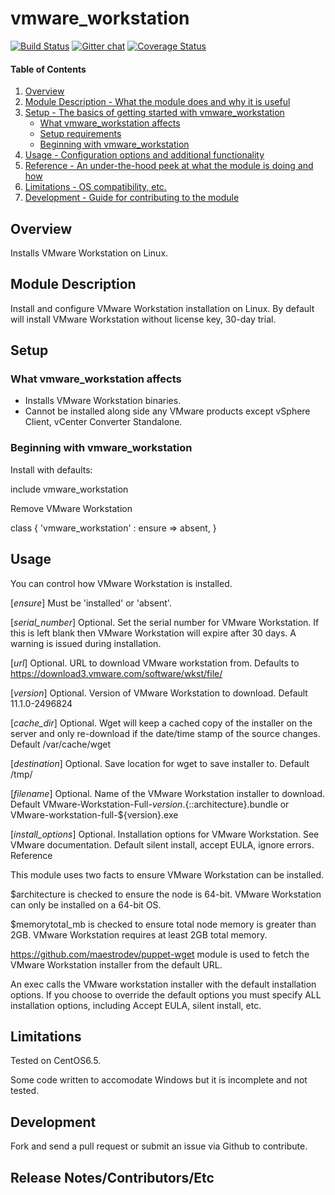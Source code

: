 # vmware_workstation
[![Build Status](https://travis-ci.org/mmarseglia/vmware_workstation.svg)](https://travis-ci.org/mmarseglia/vmware_workstation)
[![Gitter chat](https://badges.gitter.im/mmarseglia/vmware_workstation.png)](https://gitter.im/mmarseglia/vmware_workstation "Gitter chat")
[![Coverage Status](https://coveralls.io/repos/github/mmarseglia/vmware_workstation/badge.svg?branch=master)](https://coveralls.io/github/mmarseglia/vmware_workstation?branch=master)

#### Table of Contents

1. [Overview](#overview)
2. [Module Description - What the module does and why it is useful](#module-description)
3. [Setup - The basics of getting started with vmware_workstation](#setup)
    * [What vmware_workstation affects](#what-vmware_workstation-affects)
    * [Setup requirements](#setup-requirements)
    * [Beginning with vmware_workstation](#beginning-with-vmware_workstation)
4. [Usage - Configuration options and additional functionality](#usage)
5. [Reference - An under-the-hood peek at what the module is doing and how](#reference)
5. [Limitations - OS compatibility, etc.](#limitations)
6. [Development - Guide for contributing to the module](#development)

## Overview

Installs VMware Workstation on Linux.

## Module Description

Install and configure VMware Workstation installation on Linux. By default
will install VMware Workstation without license key, 30-day trial.

## Setup

### What vmware_workstation affects

* Installs VMware Workstation binaries.
* Cannot be installed along side any VMware products except vSphere Client, vCenter Converter Standalone.

### Beginning with vmware_workstation

Install with defaults:

include vmware_workstation

Remove VMware Workstation

class { 'vmware_workstation' :
	ensure	=> absent,
}

## Usage

You can control how VMware Workstation is installed.

 [*ensure*]
 Must be 'installed' or 'absent'.

 [*serial_number*]
 Optional. Set the serial number for VMware Workstation. If this is left
 blank then VMware Workstation will expire after 30 days. A warning
 is issued during installation.

 [*url*]
 Optional. URL to download VMware workstation from.
 Defaults to https://download3.vmware.com/software/wkst/file/

 [*version*]
 Optional. Version of VMware Workstation to download.
 Default 11.1.0-2496824

 [*cache_dir*]
 Optional. Wget will keep a cached copy of the installer on the server and
 only re-download if the date/time stamp of the source changes.
 Default /var/cache/wget

 [*destination*]
 Optional. Save location for wget to save installer to.
 Default /tmp/

 [*filename*]
 Optional. Name of the VMware Workstation installer to download.
 Default VMware-Workstation-Full-${version}.${::architecture}.bundle or
 VMware-workstation-full-${version}.exe

 [*install_options*]
 Optional. Installation options for VMware Workstation. See VMware
 documentation.
 Default silent install, accept EULA, ignore errors. Reference

This module uses two facts to ensure VMware Workstation can be installed.

$architecture is checked to ensure the node is 64-bit.  VMware Workstation can only
be installed on a 64-bit OS.

$memorytotal_mb is checked to ensure total node memory is greater than 2GB. VMware
Workstation requires at least 2GB total memory.

https://github.com/maestrodev/puppet-wget module is used to fetch the VMware
Workstation installer from the default URL.

An exec calls the VMware workstation installer with the default installation
options.  If you choose to override the default options you must specify
ALL installation options, including Accept EULA, silent install, etc.

## Limitations

Tested on CentOS6.5.

Some code written to accomodate Windows but it is incomplete and not tested.

## Development

Fork and send a pull request or submit an issue via Github to contribute.

## Release Notes/Contributors/Etc 

